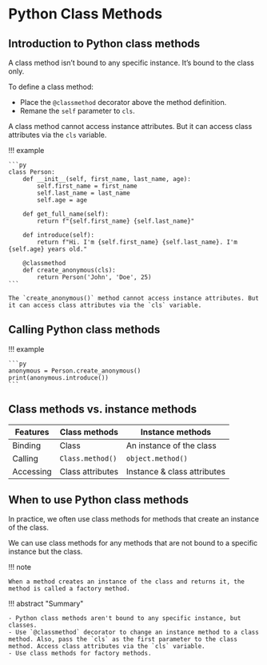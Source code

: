 # Python Class Methods

## Introduction to Python class methods

A class method isn’t bound to any specific instance. It’s bound to the class only.

To define a class method:

- Place the `@classmethod` decorator above the method definition.
- Remane the `self` parameter to `cls`.

A class method cannot access instance attributes. But it can access class attributes via the `cls` variable.

!!! example
    
    ```py
    class Person:
        def __init__(self, first_name, last_name, age):
            self.first_name = first_name
            self.last_name = last_name
            self.age = age

        def get_full_name(self):
            return f"{self.first_name} {self.last_name}"

        def introduce(self):
            return f"Hi. I'm {self.first_name} {self.last_name}. I'm {self.age} years old."

        @classmethod
        def create_anonymous(cls):
            return Person('John', 'Doe', 25)
    ```

    The `create_anonymous()` method cannot access instance attributes. But it can access class attributes via the `cls` variable.

## Calling Python class methods

!!! example

    ```py
    anonymous = Person.create_anonymous()
    print(anonymous.introduce())
    ```

## Class methods vs. instance methods

| Features  | Class methods     | Instance methods            |
|-----------|-------------------|-----------------------------|
| Binding   | Class             | An instance of the class    |
| Calling   | `Class.method()`  | `object.method()`           |
| Accessing | Class attributes  | Instance & class attributes |

## When to use Python class methods

In practice, we often use class methods for methods that create an instance of the class.

We can use class methods for any methods that are not bound to a specific instance but the class.

!!! note

    When a method creates an instance of the class and returns it, the method is called a factory method.

!!! abstract "Summary"

    - Python class methods aren't bound to any specific instance, but classes.
    - Use `@classmethod` decorator to change an instance method to a class method. Also, pass the `cls` as the first parameter to the class method. Access class attributes via the `cls` variable.
    - Use class methods for factory methods.